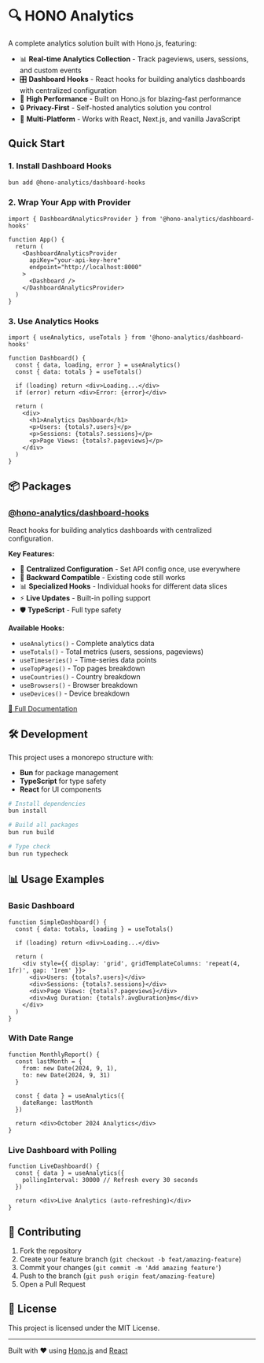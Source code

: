 # 🔍 HONO Analytics

A complete analytics solution built with Hono.js, featuring:

- 📊 **Real-time Analytics Collection** - Track pageviews, users, sessions, and custom events
- 🎛️ **Dashboard Hooks** - React hooks for building analytics dashboards with centralized configuration
- 🚀 **High Performance** - Built on Hono.js for blazing-fast performance
- 🔒 **Privacy-First** - Self-hosted analytics solution you control
- 📱 **Multi-Platform** - Works with React, Next.js, and vanilla JavaScript

## Quick Start

### 1. Install Dashboard Hooks

```bash
bun add @hono-analytics/dashboard-hooks
```

### 2. Wrap Your App with Provider

```tsx
import { DashboardAnalyticsProvider } from '@hono-analytics/dashboard-hooks'

function App() {
  return (
    <DashboardAnalyticsProvider
      apiKey="your-api-key-here"
      endpoint="http://localhost:8000"
    >
      <Dashboard />
    </DashboardAnalyticsProvider>
  )
}
```

### 3. Use Analytics Hooks

```tsx
import { useAnalytics, useTotals } from '@hono-analytics/dashboard-hooks'

function Dashboard() {
  const { data, loading, error } = useAnalytics()
  const { data: totals } = useTotals()

  if (loading) return <div>Loading...</div>
  if (error) return <div>Error: {error}</div>

  return (
    <div>
      <h1>Analytics Dashboard</h1>
      <p>Users: {totals?.users}</p>
      <p>Sessions: {totals?.sessions}</p>
      <p>Page Views: {totals?.pageviews}</p>
    </div>
  )
}
```

## 📦 Packages

### [@hono-analytics/dashboard-hooks](./packages/dashboard-hooks/)

React hooks for building analytics dashboards with centralized configuration.

**Key Features:**
- 🎯 **Centralized Configuration** - Set API config once, use everywhere
- 🔄 **Backward Compatible** - Existing code still works
- 📊 **Specialized Hooks** - Individual hooks for different data slices
- ⚡ **Live Updates** - Built-in polling support
- 🛡️ **TypeScript** - Full type safety

**Available Hooks:**
- `useAnalytics()` - Complete analytics data
- `useTotals()` - Total metrics (users, sessions, pageviews)
- `useTimeseries()` - Time-series data points
- `useTopPages()` - Top pages breakdown
- `useCountries()` - Country breakdown
- `useBrowsers()` - Browser breakdown
- `useDevices()` - Device breakdown

[📖 Full Documentation](./packages/dashboard-hooks/README.md)


## 🛠️ Development

This project uses a monorepo structure with:
- **Bun** for package management
- **TypeScript** for type safety
- **React** for UI components

```bash
# Install dependencies
bun install

# Build all packages
bun run build

# Type check
bun run typecheck
```

## 📊 Usage Examples

### Basic Dashboard
```tsx
function SimpleDashboard() {
  const { data: totals, loading } = useTotals()

  if (loading) return <div>Loading...</div>

  return (
    <div style={{ display: 'grid', gridTemplateColumns: 'repeat(4, 1fr)', gap: '1rem' }}>
      <div>Users: {totals?.users}</div>
      <div>Sessions: {totals?.sessions}</div>
      <div>Page Views: {totals?.pageviews}</div>
      <div>Avg Duration: {totals?.avgDuration}ms</div>
    </div>
  )
}
```

### With Date Range
```tsx
function MonthlyReport() {
  const lastMonth = {
    from: new Date(2024, 9, 1),
    to: new Date(2024, 9, 31)
  }

  const { data } = useAnalytics({
    dateRange: lastMonth
  })

  return <div>October 2024 Analytics</div>
}
```

### Live Dashboard with Polling
```tsx
function LiveDashboard() {
  const { data } = useAnalytics({
    pollingInterval: 30000 // Refresh every 30 seconds
  })

  return <div>Live Analytics (auto-refreshing)</div>
}
```


## 🤝 Contributing

1. Fork the repository
2. Create your feature branch (`git checkout -b feat/amazing-feature`)
3. Commit your changes (`git commit -m 'Add amazing feature'`)
4. Push to the branch (`git push origin feat/amazing-feature`)
5. Open a Pull Request

## 📄 License

This project is licensed under the MIT License.

---

Built with ❤️ using [Hono.js](https://hono.dev) and [React](https://react.dev)